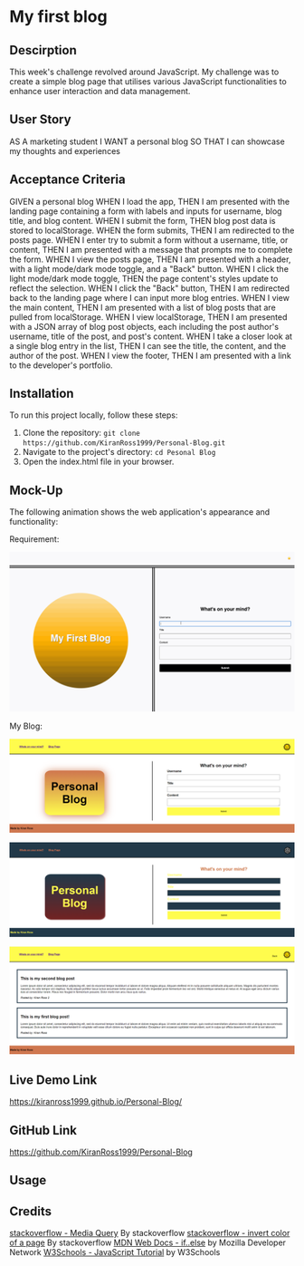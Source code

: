 # My first blog

## Descirption
This week's challenge revolved around JavaScript. My challenge was to create a simple blog page that utilises various JavaScript functionalities to enhance user interaction and data management.

## User Story
AS A marketing student
I WANT a personal blog
SO THAT I can showcase my thoughts and experiences

## Acceptance Criteria
GIVEN a personal blog
WHEN I load the app,
THEN I am presented with the landing page containing a form with labels and inputs for username, blog title, and blog content.
WHEN I submit the form,
THEN blog post data is stored to localStorage.
WHEN the form submits,
THEN I am redirected to the posts page.
WHEN I enter try to submit a form without a username, title, or content,
THEN I am presented with a message that prompts me to complete the form.
WHEN I view the posts page,
THEN I am presented with a header, with a light mode/dark mode toggle, and a "Back" button.
WHEN I click the light mode/dark mode toggle,
THEN the page content's styles update to reflect the selection.
WHEN I click the "Back" button,
THEN I am redirected back to the landing page where I can input more blog entries.
WHEN I view the main content,
THEN I am presented with a list of blog posts that are pulled from localStorage.
WHEN I view localStorage,
THEN I am presented with a JSON array of blog post objects, each including the post author's username, title of the post, and post's content.
WHEN I take a closer look at a single blog entry in the list,
THEN I can see the title, the content, and the author of the post.
WHEN I view the footer,
THEN I am presented with a link to the developer's portfolio.

## Installation 
To run this project locally, follow these steps:

1. Clone the repository: `git clone https://github.com/KiranRoss1999/Personal-Blog.git`
2. Navigate to the project's directory: `cd Pesonal Blog`
3. Open the index.html file in your browser.

## Mock-Up

The following animation shows the web application's appearance and functionality:

Requirement:

![blog demo](./assets/images/blog%20demo.gif)


My Blog:

![my blog](./assets/images/example1.PNG)

![my blog2](./assets/images/example2.PNG)

![my blog3](./assets/images/example3.PNG)

## Live Demo Link
https://kiranross1999.github.io/Personal-Blog/

## GitHub Link
https://github.com/KiranRoss1999/Personal-Blog

## Usage

## Credits
[stackoverflow - Media Query](https://stackoverflow.com/questions/13550541/media-min-width-max-width) By stackoverflow
[stackoverflow - invert color of a page](https://stackoverflow.com/questions/59420166/invert-color-of-a-page) By stackoverflow
[MDN Web Docs - if..else](https://developer.mozilla.org/en-US/docs/Web/JavaScript/Reference/Statements/if...else) by Mozilla Developer Network
[W3Schools - JavaScript Tutorial](https://www.w3schools.com/js/) by W3Schools